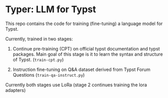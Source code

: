 # Typer: LLM for Typst

This repo contains the code for training (fine-tuning) a language model for Typst.

Currently, trained in two stages:
1. Continue pre-training (CPT) on official typst documentation and typst packages. Main goal of this stage is it to learn the syntax and structure of Typst. (`train-cpt.py`)

2. Instruction fine-tuning on Q&A dataset derived from Typst Forum Questions (`train-qa-instruct.py`)

Currently both stages use LoRa (stage 2 continues training the lora adapters)
